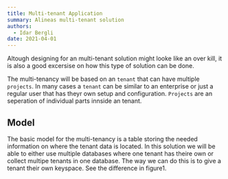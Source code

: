 ```yaml
---
title: Multi-tenant Application
summary: Alineas multi-tenant solution
authors:
  - Idar Bergli
date: 2021-04-01
---
```


Altough designing for an multi-tenant solution might looke like an over kill, it is also a good excersise on how this type of solution can be done.

The multi-tenancy will be based on an `tenant` that can have multiple `projects`. In many cases a `tenant` can be similar to an enterprise or just a regular user that has theyr own setup and configuration. `Projects` are an seperation of individual parts innside an tenant.

## Model

The basic model for the multi-tenancy is a table storing the needed information on where the tenant data is located. In this solution we will be able to either use multiple databases where one tenant has theire own or collect multipe tenants in one database. The way we can do this is to give a tenant their own keyspace. See the difference in figure1.


